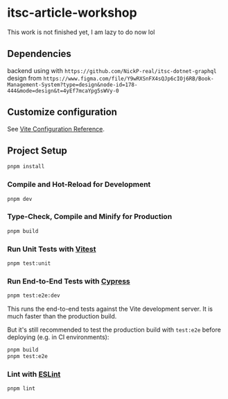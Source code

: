 # itsc-article-workshop

This work is not finished yet, I am lazy to do now lol

## Dependencies

backend using with `https://github.com/NickP-real/itsc-dotnet-graphql`
design from `https://www.figma.com/file/Y9wRXSnFX4sQJp6cIOj6RB/Book-Management-System?type=design&node-id=178-444&mode=design&t=4yEf7mcaYpg5sWVy-0`

## Customize configuration

See [Vite Configuration Reference](https://vitejs.dev/config/).

## Project Setup

```sh
pnpm install
```

### Compile and Hot-Reload for Development

```sh
pnpm dev
```

### Type-Check, Compile and Minify for Production

```sh
pnpm build
```

### Run Unit Tests with [Vitest](https://vitest.dev/)

```sh
pnpm test:unit
```

### Run End-to-End Tests with [Cypress](https://www.cypress.io/)

```sh
pnpm test:e2e:dev
```

This runs the end-to-end tests against the Vite development server.
It is much faster than the production build.

But it's still recommended to test the production build with `test:e2e` before deploying (e.g. in CI environments):

```sh
pnpm build
pnpm test:e2e
```

### Lint with [ESLint](https://eslint.org/)

```sh
pnpm lint
```
